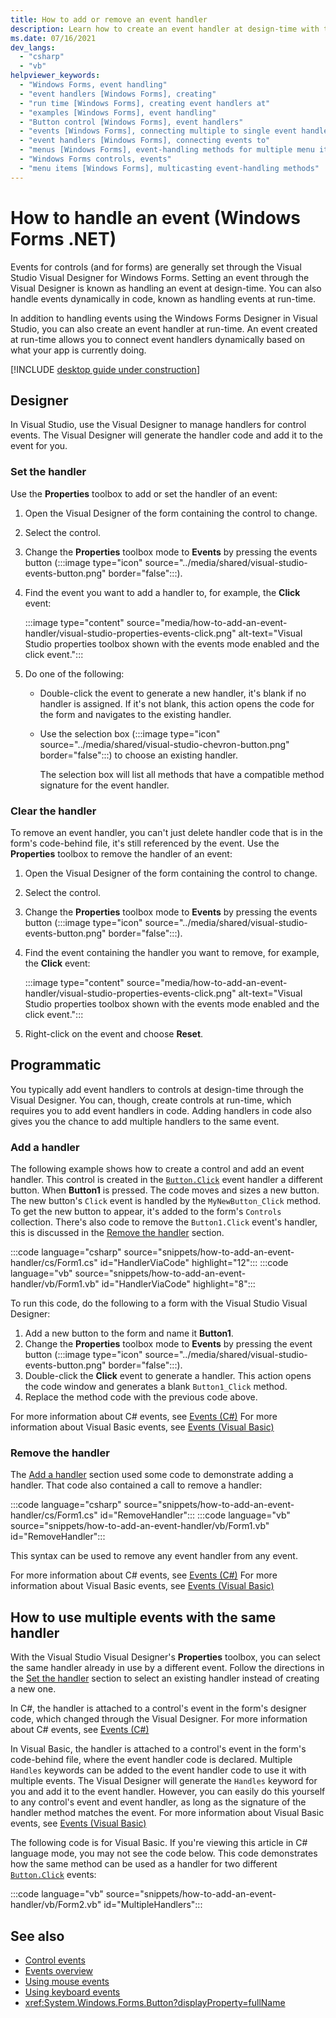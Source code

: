 ```yaml
---
title: How to add or remove an event handler
description: Learn how to create an event handler at design-time with the Windows Forms Designer in Visual Studio or at run-time.
ms.date: 07/16/2021
dev_langs:
  - "csharp"
  - "vb"
helpviewer_keywords:
  - "Windows Forms, event handling"
  - "event handlers [Windows Forms], creating"
  - "run time [Windows Forms], creating event handlers at"
  - "examples [Windows Forms], event handling"
  - "Button control [Windows Forms], event handlers"
  - "events [Windows Forms], connecting multiple to single event handler"
  - "event handlers [Windows Forms], connecting events to"
  - "menus [Windows Forms], event-handling methods for multiple menu items"
  - "Windows Forms controls, events"
  - "menu items [Windows Forms], multicasting event-handling methods"
---
```


# How to handle an event (Windows Forms .NET)

Events for controls (and for forms) are generally set through the Visual Studio Visual Designer for Windows Forms. Setting an event through the Visual Designer is known as handling an event at design-time. You can also handle events dynamically in code, known as handling events at run-time.

In addition to handling events using the Windows Forms Designer in Visual Studio, you can also create an event handler at run-time. An event created at run-time allows you to connect event handlers dynamically based on what your app is currently doing.

[!INCLUDE [desktop guide under construction](../../includes/desktop-guide-preview-note.md)]

## Designer

In Visual Studio, use the Visual Designer to manage handlers for control events. The Visual Designer will generate the handler code and add it to the event for you.

### Set the handler

Use the **Properties** toolbox to add or set the handler of an event:

01. Open the Visual Designer of the form containing the control to change.
01. Select the control.
01. Change the **Properties** toolbox mode to **Events** by pressing the events button (:::image type="icon" source="../media/shared/visual-studio-events-button.png" border="false":::).
01. Find the event you want to add a handler to, for example, the **Click** event:

    :::image type="content" source="media/how-to-add-an-event-handler/visual-studio-properties-events-click.png" alt-text="Visual Studio properties toolbox shown with the events mode enabled and the click event.":::

01. Do one of the following:

    - Double-click the event to generate a new handler, it's blank if no handler is assigned. If it's not blank, this action opens the code for the form and navigates to the existing handler.

    - Use the selection box (:::image type="icon" source="../media/shared/visual-studio-chevron-button.png" border="false":::) to choose an existing handler.
  
      The selection box will list all methods that have a compatible method signature for the event handler.

### Clear the handler

To remove an event handler, you can't just delete handler code that is in the form's code-behind file, it's still referenced by the event. Use the **Properties** toolbox to remove the handler of an event:

01. Open the Visual Designer of the form containing the control to change.
01. Select the control.
01. Change the **Properties** toolbox mode to **Events** by pressing the events button (:::image type="icon" source="../media/shared/visual-studio-events-button.png" border="false":::).
01. Find the event containing the handler you want to remove, for example, the **Click** event:

    :::image type="content" source="media/how-to-add-an-event-handler/visual-studio-properties-events-click.png" alt-text="Visual Studio properties toolbox shown with the events mode enabled and the click event.":::

01. Right-click on the event and choose **Reset**.

## Programmatic

You typically add event handlers to controls at design-time through the Visual Designer. You can, though, create controls at run-time, which requires you to add event handlers in code. Adding handlers in code also gives you the chance to add multiple handlers to the same event.

### Add a handler

The following example shows how to create a control and add an event handler. This control is created in the [`Button.Click`](xref:System.Windows.Forms.Control.Click) event handler a different button. When **Button1** is pressed. The code moves and sizes a new button. The new button's `Click` event is handled by the `MyNewButton_Click` method. To get the new button to appear, it's added to the form's `Controls` collection. There's also code to remove the `Button1.Click` event's handler, this is discussed in the [Remove the handler](#remove-the-handler) section.

:::code language="csharp" source="snippets/how-to-add-an-event-handler/cs/Form1.cs" id="HandlerViaCode" highlight="12":::
:::code language="vb" source="snippets/how-to-add-an-event-handler/vb/Form1.vb" id="HandlerViaCode" highlight="8":::

To run this code, do the following to a form with the Visual Studio Visual Designer:

01. Add a new button to the form and name it **Button1**.
01. Change the **Properties** toolbox mode to **Events** by pressing the event button (:::image type="icon" source="../media/shared/visual-studio-events-button.png" border="false":::).
01. Double-click the **Click** event to generate a handler. This action opens the code window and generates a blank `Button1_Click` method.
01. Replace the method code with the previous code above.

For more information about C# events, see [Events (C#)](/dotnet/csharp/programming-guide/events/)
For more information about Visual Basic events, see [Events (Visual Basic)](/dotnet/visual-basic/programming-guide/language-features/events/)

### Remove the handler

The [Add a handler](#add-a-handler) section used some code to demonstrate adding a handler. That code also contained a call to remove a handler:

:::code language="csharp" source="snippets/how-to-add-an-event-handler/cs/Form1.cs" id="RemoveHandler":::
:::code language="vb" source="snippets/how-to-add-an-event-handler/vb/Form1.vb" id="RemoveHandler":::

This syntax can be used to remove any event handler from any event.

For more information about C# events, see [Events (C#)](/dotnet/csharp/programming-guide/events/)
For more information about Visual Basic events, see [Events (Visual Basic)](/dotnet/visual-basic/programming-guide/language-features/events/)

## How to use multiple events with the same handler

With the Visual Studio Visual Designer's **Properties** toolbox, you can select the same handler already in use by a different event. Follow the directions in the [Set the handler](#set-the-handler) section to select an existing handler instead of creating a new one.

In C#, the handler is attached to a control's event in the form's designer code, which changed through the Visual Designer. For more information about C# events, see [Events (C#)](/dotnet/csharp/programming-guide/events/)

In Visual Basic, the handler is attached to a control's event in the form's code-behind file, where the event handler code is declared. Multiple `Handles` keywords can be added to the event handler code to use it with multiple events. The Visual Designer will generate the `Handles` keyword for you and add it to the event handler. However, you can easily do this yourself to any control's event and event handler, as long as the signature of the handler method matches the event. For more information about Visual Basic events, see [Events (Visual Basic)](/dotnet/visual-basic/programming-guide/language-features/events/)

The following code is for Visual Basic. If you're viewing this article in C# language mode, you may not see the code below. This code demonstrates how the same method can be used as a handler for two different [`Button.Click`](xref:System.Windows.Forms.Control.Click) events:

:::code language="vb" source="snippets/how-to-add-an-event-handler/vb/Form2.vb" id="MultipleHandlers":::

## See also

- [Control events](events.md)
- [Events overview](../forms/events.md)
- [Using mouse events](../input-mouse/events.md)
- [Using keyboard events](../input-keyboard/events.md)
- <xref:System.Windows.Forms.Button?displayProperty=fullName>
